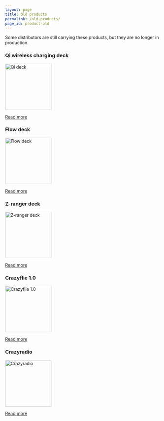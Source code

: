 ```yaml
---
layout: page
title: Old products
permalink: /old-products/
page_id: product-old
---
```


Some distributors are still carrying these products, but they are no longer in production.

### Qi wireless charging deck

<a href="/qi-charger-deck/"><img width="150" height="150" src="/images/qi-charger/qi-charger-deck-585px.jpg" alt="Qi deck"/></a>

[Read more](/qi-charger-deck/)

### Flow deck

<a href="/flow-deck/"><img width="150" height="150" src="/images/flow_deck/flow_deck_585px-1.JPG" alt="Flow deck"/></a>

[Read more](/flow-deck/)

### Z-ranger deck

<a href="/z-ranger-deck/"><img width="150" height="150" src="/images/z-ranger-deck/z-ranger_deck_side_585px.JPG" alt="Z-ranger deck"/></a>

[Read more](/z-ranger-deck/)

### Crazyflie 1.0

<a href="/crazyflie/"><img width="150" height="150" src="/images/cf_800-150x150.jpg" alt="Crazyflie 1.0"/></a>

[Read more](/crazyflie/)

### Crazyradio

<a href="/crazyradio/"><img width="150" height="150" src="/images/cr_800-150x150.jpg" alt="Crazyradio"/></a>

[Read more](/crazyradio/)


